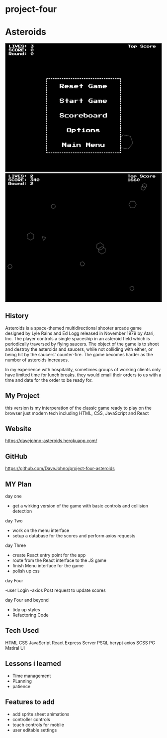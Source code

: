 # project-four

# Asteroids

<img src="./readme_images/Screenshot 2022-04-10 at 9.47.15 pm.png" alt="" />
<img src="./readme_images/Screenshot 2022-04-10 at 9.47.59 pm.png" alt="" />

## History

Asteroids is a space-themed multidirectional shooter arcade game designed by Lyle Rains and Ed Logg released in November 1979 by Atari, Inc. The player controls a single spaceship in an asteroid field which is periodically traversed by flying saucers. The object of the game is to shoot and destroy the asteroids and saucers, while not colliding with either, or being hit by the saucers' counter-fire. The game becomes harder as the number of asteroids increases.

In my experience with hospitality, sometimes groups of working clients only have limited time for lunch breaks. they would email their orders to us with a time and date for the order to be ready for.

## My Project

this version is my interperation of the classic game ready to play on the browser just modern tech including HTML, CSS, JavaScript and React

## Website

https://davejohno-asteroids.herokuapp.com/

## GitHub

https://github.com/DaveJohno/project-four-asteroids

## MY Plan

day one

- get a wirking version of the game with basic controls and collision detection

day Two

- work on the menu interface
- setup a database for the scores and perform axios requests

day Three

- create React entry point for the app
- route from the React interface to the JS game
- finish Menu interface for the game
- polish up css

day Four

-user Login
-axios Post request to update scores

day Four and beyond

- tidy up styles
- Refactoring Code

## Tech Used

HTML
CSS
JavaScript
React
Express Server
PSQL
bcrypt
axios
SCSS
PG
Matiral UI

## Lessons i learned

- Time management
- PLanning
- patience

## Features to add

- add sprite sheet animations
- controller controls
- touch controls for moblie
- user editable settings

